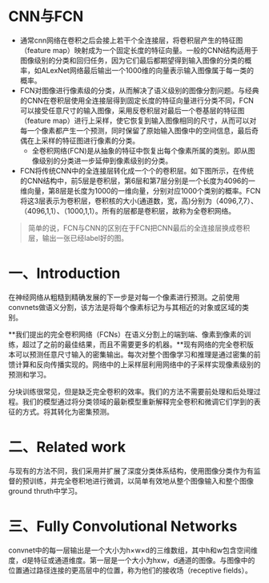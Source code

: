 # CNN与FCN

- 通常cnn网络在卷积之后会接上若干个全连接层，将卷积层产生的特征图（feature map）映射成为一个固定长度的特征向量。一般的CNN结构适用于图像级别的分类和回归任务，因为它们最后都期望得到输入图像的分类的概率，如ALexNet网络最后输出一个1000维的向量表示输入图像属于每一类的概率。
- FCN对图像进行像素级的分类，从而解决了语义级别的图像分割问题。与经典的CNN在卷积层使用全连接层得到固定长度的特征向量进行分类不同，FCN可以接受任意尺寸的输入图像，采用反卷积层对最后一个卷基层的特征图（feature map）进行上采样，使它恢复到输入图像相同的尺寸，从而可以对每一个像素都产生一个预测，同时保留了原始输入图像中的空间信息，最后奇偶在上采样的特征图进行像素的分类。
  - 全卷积网络(FCN)是从抽象的特征中恢复出每个像素所属的类别。即从图像级别的分类进一步延伸到像素级别的分类。
- FCN将传统CNN中的全连接层转化成一个个的卷积层。如下图所示，在传统的CNN结构中，前5层是卷积层，第6层和第7层分别是一个长度为4096的一维向量，第8层是长度为1000的一维向量，分别对应1000个类别的概率。FCN将这3层表示为卷积层，卷积核的大小(通道数，宽，高)分别为（4096,7,7）、（4096,1,1）、（1000,1,1）。所有的层都是卷积层，故称为全卷积网络。 

> 简单的说，FCN与CNN的区别在于FCN把CNN最后的全连接层换成卷积层，输出一张已经label好的图。

# 一、Introduction

​		在神经网络从粗糙到精确发展的下一步是对每一个像素进行预测。之前使用convnets做语义分割，该方法是将每个像素标记为与其相近的对象或区域的类别。

​		**我们提出的完全卷积网络（FCNs）在语义分割上的端到端、像素到像素的训练，超过了之前的最佳结果，而且不需要更多的机器。**现有网络的完全卷积版本可以预测任意尺寸输入的密集输出。每次对整个图像学习和推理是通过密集的前馈计算和反向传播实现的。网络中的上采样层利用网络中的子采样实现像素级别的预测和学习。

​		分块训练很常见，但是缺乏完全卷积的效率。我们的方法不需要前处理和后处理过程。我们的模型通过将分类领域的最新模型重新解释完全卷积和微调它们学到的表征的方式。将其转化为密集预测。

# 二、Related work

与现有的方法不同，我们采用并扩展了深度分类体系结构，使用图像分类作为有监督的预训练，并完全卷积地进行微调，以简单有效地从整个图像输入和整个图像ground thruth中学习。

# 三、Fully Convolutional Networks

​		convnet中的每一层输出是一个大小为h×w×d的三维数组，其中h和w包含空间维度，d是特征或通道维度。第一层是一个大小为hxw，d通道的图像。与图像中的位置通过路径连接的更高层中的位置，称为他们的接收场（receptive fields）。

​		

